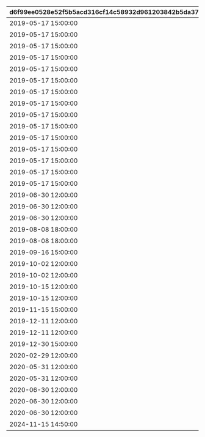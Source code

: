 |d6f99ee0528e52f5b5acd316cf14c58932d961203842b5da37585e0bfea80a6e|2c11446c6202564f820f56c8fbd57f1e2f3cd458bd91bfb28cd38bd4ac6b7ba4|883695823a6fa5da3fb56bd7fd1363cf81f2543d6e2870fc9d8377fb313383b4|dd2835ecc7a4b3cf3f9449c03279b07a91513c131eb5a17880a6cb59050dd043|40d3cfafac9dae873a57e97d4e4171e47b5036cdcdb419efcdacf72faadc4c3f|
| --- | --- | --- | --- | --- |
|2019-05-17 15:00:00|1|美食殿||17|
|2019-05-17 15:00:00|2|トゥインクルウィッシュ||18|
|2019-05-17 15:00:00|3|ラビリンス||19|
|2019-05-17 15:00:00|4|カルミナ||20|
|2019-05-17 15:00:00|5|リトルリリカル||21|
|2019-05-17 15:00:00|6|フォレスティエ||22|
|2019-05-17 15:00:00|7|悪魔偽王国軍\n（ディアボロス）||23|
|2019-05-17 15:00:00|8|王宮騎士団\n（NIGHTMARE）||24|
|2019-05-17 15:00:00|9|サレンディア救護院||25|
|2019-05-17 15:00:00|10|自警団（カォン）||26|
|2019-05-17 15:00:00|11|牧場\n（エリザベスパーク）||27|
|2019-05-17 15:00:00|12|メルクリウス財団||28|
|2019-05-17 15:00:00|13|トワイライトキャラバン||29|
|2019-05-17 15:00:00|14|ルーセント学院||30|
|2019-05-17 15:00:00|15|ヴァイスフリューゲル　ランドソル支部||31|
|2019-06-30 12:00:00|16|サマービーチの朝日||14|
|2019-06-30 12:00:00|17|サマービーチの夕日||15|
|2019-06-30 12:00:00|18|サマービーチの星空||16|
|2019-08-08 18:00:00|19|海中の背景||13|
|2019-08-08 18:00:00|20|？？？||36|
|2019-09-16 15:00:00|21|聖テレサ女学院\n（なかよし部）||32|
|2019-10-02 12:00:00|22|ハロウィンの昼||11|
|2019-10-02 12:00:00|23|ハロウィンの夜||12|
|2019-10-15 12:00:00|24|きのこと秋の渓谷||9|
|2019-10-15 12:00:00|25|きのこと小川||10|
|2019-11-15 15:00:00|26|ドラゴンズネスト||33|
|2019-12-11 12:00:00|27|クリスマスの昼||7|
|2019-12-11 12:00:00|28|クリスマスの夜||8|
|2019-12-30 15:00:00|29|初日の出||6|
|2020-02-29 12:00:00|30|ニュージェネレーションズ||35|
|2020-05-31 12:00:00|31|不思議の国のお城||4|
|2020-05-31 12:00:00|32|不思議の国の平原||5|
|2020-06-30 12:00:00|33|天の川||1|
|2020-06-30 12:00:00|34|願い竹の村の昼||2|
|2020-06-30 12:00:00|35|願い竹の村の夜||3|
|2024-11-15 14:50:00|36|レイジ・レギオン||34|